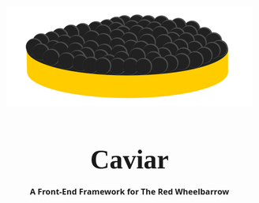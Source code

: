 <link href="https://fonts.googleapis.com/css?family=Pacifico&display=swap" rel="stylesheet">
<link href="https://fonts.googleapis.com/css?family=Open+Sans:300&display=swap" rel="stylesheet">
<center>
    <img src="caviar-banner.png">
    <h2 style="font-family: 'Pacifico', cursive; font-size: 54px; margin-bottom: 0px;">Caviar</h2>
    <h3 style="font-family: 'Open Sans'">A Front-End Framework for <b>The Red Wheelbarrow</b></h3>
</center>
